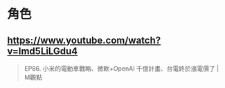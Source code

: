 # 角色

## https://www.youtube.com/watch?v=Imd5LiLGdu4

> EP86. 小米的電動車戰略、微軟+OpenAI 千億計畫、台電終於漲電價了 | M觀點 
